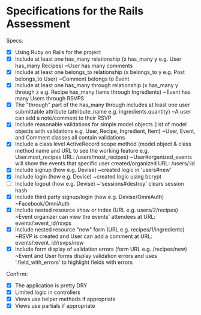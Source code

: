 # Specifications for the Rails Assessment

Specs:
- [x] Using Ruby on Rails for the project
- [x] Include at least one has_many relationship (x has_many y e.g. User has_many Recipes)
  ~User has many comments
- [x] Include at least one belongs_to relationship (x belongs_to y e.g. Post belongs_to User)
  ~Comment belongs to Event
- [x] Include at least one has_many through relationship (x has_many y through z e.g. Recipe has_many Items through Ingredients)
  ~Event has many Users through RSVPS
- [x] The "through" part of the has_many through includes at least one user submittable attribute (attribute_name e.g. ingredients.quantity)
  ~A user can add a note/comment to their RSVP
- [x] Include reasonable validations for simple model objects (list of model objects with validations e.g. User, Recipe, Ingredient, Item)
  ~User, Event, and Comment classes all contain validations
- [x] Include a class level ActiveRecord scope method (model object & class method name and URL to see the working feature e.g. User.most_recipes URL: /users/most_recipes)
  ~User#organized_events will show the events that specific user created/organized URL: /users/:id
- [x] Include signup (how e.g. Devise)
  ~created logic in 'users#new'
- [x] Include login (how e.g. Devise)
  ~created logic using bcrypt
- [ ] Include logout (how e.g. Devise)
  ~'sessions#destroy' clears session hash
- [x] Include third party signup/login (how e.g. Devise/OmniAuth)
  ~Facebook/OmniAuth
- [x] Include nested resource show or index (URL e.g. users/2/recipes)
  ~Event organizer can view the events' attendees at URL: events/:event_id/rsvps
- [x] Include nested resource "new" form (URL e.g. recipes/1/ingredients)
  ~RSVP is created and User can add a comment at URL: events/:event_id/rsvps/new
- [x] Include form display of validation errors (form URL e.g. /recipes/new)
  ~Event and User forms display validation errors and uses '.field_with_errors' to highlight fields with errors

Confirm:
- [x] The application is pretty DRY
- [x] Limited logic in controllers
- [x] Views use helper methods if appropriate
- [x] Views use partials if appropriate

